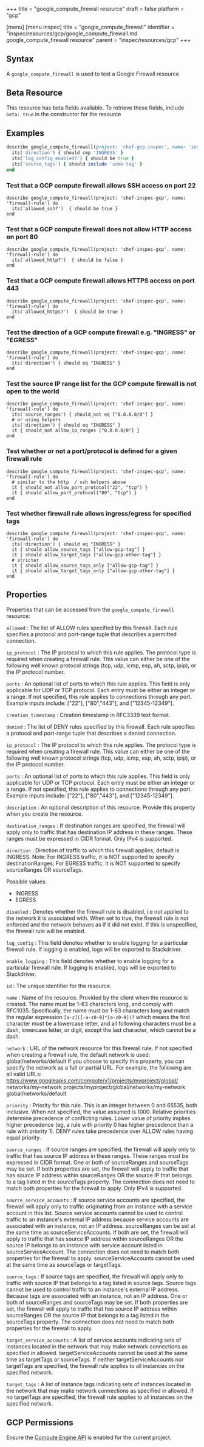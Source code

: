 +++
title = "google_compute_firewall resource"
draft = false
platform = "gcp"

[menu]
  [menu.inspec]
    title = "google_compute_firewall"
    identifier = "inspec/resources/gcp/google_compute_firewall.md google_compute_firewall resource"
    parent = "inspec/resources/gcp"
+++

## Syntax

A `google_compute_firewall` is used to test a Google Firewall resource

## Beta Resource

This resource has beta fields available. To retrieve these fields, include `beta: true` in the constructor for the resource

## Examples

```ruby
describe google_compute_firewall(project: 'chef-gcp-inspec', name: 'inspec-gcp-firewall') do
  its('direction') { should cmp 'INGRESS' }
  its('log_config_enabled?') { should be true }
  its('source_tags') { should include 'some-tag' }
end
```

### Test that a GCP compute firewall allows SSH access on port 22

    describe google_compute_firewall(project: 'chef-inspec-gcp', name: 'firewall-rule') do
      its('allowed_ssh?')  { should be true }
    end

### Test that a GCP compute firewall does not allow HTTP access on port 80

    describe google_compute_firewall(project: 'chef-inspec-gcp', name: 'firewall-rule') do
      its('allowed_http?')  { should be false }
    end

### Test that a GCP compute firewall allows HTTPS access on port 443

    describe google_compute_firewall(project: 'chef-inspec-gcp', name: 'firewall-rule') do
      its('allowed_https?')  { should be true }
    end

### Test the direction of a GCP compute firewall e.g. "INGRESS" or "EGRESS"

    describe google_compute_firewall(project: 'chef-inspec-gcp', name: 'firewall-rule') do
      its('direction') { should eq "INGRESS" }
    end

### Test the source IP range list for the GCP compute firewall is not open to the world

    describe google_compute_firewall(project: 'chef-inspec-gcp', name: 'firewall-rule') do
      its('source_ranges') { should_not eq ["0.0.0.0/0"] }
      # or using helpers
      its('direction') { should eq "INGRESS" }
      it { should_not allow_ip_ranges ["0.0.0.0/0"] }
    end

### Test whether or not a port/protocol is defined for a given firewall rule

    describe google_compute_firewall(project: 'chef-inspec-gcp', name: 'firewall-rule') do
      # similar to the http  / ssh helpers above
      it { should_not allow_port_protocol("22", "tcp") }
      it { should allow_port_protocol("80", "tcp") }
    end

### Test whether firewall rule allows ingress/egress for specified tags

    describe google_compute_firewall(project: 'chef-inspec-gcp', name: 'firewall-rule') do
      its('direction') { should eq "INGRESS" }
      it { should allow_source_tags ["allow-gcp-tag"] }
      it { should allow_target_tags ["allow-gcp-other-tag"] }
      # stricter
      it { should allow_source_tags_only ["allow-gcp-tag"] }
      it { should allow_target_tags_only ["allow-gcp-other-tag"] }
    end

## Properties

Properties that can be accessed from the `google_compute_firewall` resource:

`allowed`
: The list of ALLOW rules specified by this firewall. Each rule specifies a protocol and port-range tuple that describes a permitted connection.

  `ip_protocol`
  : The IP protocol to which this rule applies. The protocol type is required when creating a firewall rule. This value can either be one of the following well known protocol strings (tcp, udp, icmp, esp, ah, sctp, ipip), or the IP protocol number.

  `ports`
  : An optional list of ports to which this rule applies. This field is only applicable for UDP or TCP protocol. Each entry must be either an integer or a range. If not specified, this rule applies to connections through any port.  Example inputs include: ["22"], ["80","443"], and ["12345-12349"].

`creation_timestamp`
: Creation timestamp in RFC3339 text format.

`denied`
: The list of DENY rules specified by this firewall. Each rule specifies a protocol and port-range tuple that describes a denied connection.

  `ip_protocol`
  : The IP protocol to which this rule applies. The protocol type is required when creating a firewall rule. This value can either be one of the following well known protocol strings (tcp, udp, icmp, esp, ah, sctp, ipip), or the IP protocol number.

  `ports`
  : An optional list of ports to which this rule applies. This field is only applicable for UDP or TCP protocol. Each entry must be either an integer or a range. If not specified, this rule applies to connections through any port.  Example inputs include: ["22"], ["80","443"], and ["12345-12349"].

`description`
: An optional description of this resource. Provide this property when you create the resource.

`destination_ranges`
: If destination ranges are specified, the firewall will apply only to traffic that has destination IP address in these ranges. These ranges must be expressed in CIDR format. Only IPv4 is supported.

`direction`
: Direction of traffic to which this firewall applies; default is INGRESS. Note: For INGRESS traffic, it is NOT supported to specify destinationRanges; For EGRESS traffic, it is NOT supported to specify sourceRanges OR sourceTags.

  Possible values:

  - INGRESS
  - EGRESS

`disabled`
: Denotes whether the firewall rule is disabled, i.e not applied to the network it is associated with. When set to true, the firewall rule is not enforced and the network behaves as if it did not exist. If this is unspecified, the firewall rule will be enabled.

`log_config`
: This field denotes whether to enable logging for a particular firewall rule. If logging is enabled, logs will be exported to Stackdriver.

  `enable_logging`
  : This field denotes whether to enable logging for a particular firewall rule. If logging is enabled, logs will be exported to Stackdriver.

`id`
: The unique identifier for the resource.

`name`
: Name of the resource. Provided by the client when the resource is created. The name must be 1-63 characters long, and comply with RFC1035. Specifically, the name must be 1-63 characters long and match the regular expression `[a-z]([-a-z0-9]*[a-z0-9])?` which means the first character must be a lowercase letter, and all following characters must be a dash, lowercase letter, or digit, except the last character, which cannot be a dash.

`network`
: URL of the network resource for this firewall rule. If not specified when creating a firewall rule, the default network is used: global/networks/default If you choose to specify this property, you can specify the network as a full or partial URL. For example, the following are all valid URLs: https://www.googleapis.com/compute/v1/projects/myproject/global/ networks/my-network projects/myproject/global/networks/my-network global/networks/default

`priority`
: Priority for this rule. This is an integer between 0 and 65535, both inclusive. When not specified, the value assumed is 1000. Relative priorities determine precedence of conflicting rules. Lower value of priority implies higher precedence (eg, a rule with priority 0 has higher precedence than a rule with priority 1). DENY rules take precedence over ALLOW rules having equal priority.

`source_ranges`
: If source ranges are specified, the firewall will apply only to traffic that has source IP address in these ranges. These ranges must be expressed in CIDR format. One or both of sourceRanges and sourceTags may be set. If both properties are set, the firewall will apply to traffic that has source IP address within sourceRanges OR the source IP that belongs to a tag listed in the sourceTags property. The connection does not need to match both properties for the firewall to apply. Only IPv4 is supported.

`source_service_accounts`
: If source service accounts are specified, the firewall will apply only to traffic originating from an instance with a service account in this list. Source service accounts cannot be used to control traffic to an instance's external IP address because service accounts are associated with an instance, not an IP address. sourceRanges can be set at the same time as sourceServiceAccounts. If both are set, the firewall will apply to traffic that has source IP address within sourceRanges OR the source IP belongs to an instance with service account listed in sourceServiceAccount. The connection does not need to match both properties for the firewall to apply. sourceServiceAccounts cannot be used at the same time as sourceTags or targetTags.

`source_tags`
: If source tags are specified, the firewall will apply only to traffic with source IP that belongs to a tag listed in source tags. Source tags cannot be used to control traffic to an instance's external IP address. Because tags are associated with an instance, not an IP address. One or both of sourceRanges and sourceTags may be set. If both properties are set, the firewall will apply to traffic that has source IP address within sourceRanges OR the source IP that belongs to a tag listed in the sourceTags property. The connection does not need to match both properties for the firewall to apply.

`target_service_accounts`
: A list of service accounts indicating sets of instances located in the network that may make network connections as specified in allowed. targetServiceAccounts cannot be used at the same time as targetTags or sourceTags. If neither targetServiceAccounts nor targetTags are specified, the firewall rule applies to all instances on the specified network.

`target_tags`
: A list of instance tags indicating sets of instances located in the network that may make network connections as specified in allowed. If no targetTags are specified, the firewall rule applies to all instances on the specified network.

## GCP Permissions

Ensure the [Compute Engine API](https://console.cloud.google.com/apis/library/compute.googleapis.com/) is enabled for the current project.

